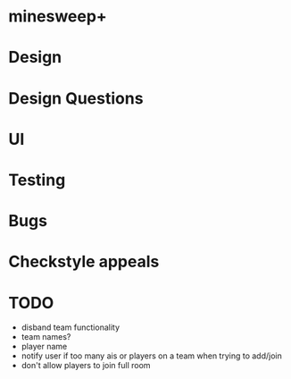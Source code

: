 minesweep+
===============================================================================


Design
===============================================================================


Design Questions
===============================================================================


UI
===============================================================================


Testing
===============================================================================


Bugs
===============================================================================


Checkstyle appeals
===============================================================================


TODO
=====
* disband team functionality
* team names?
* player name
* notify user if too many ais or players on a team when trying to add/join
* don't allow players to join full room





